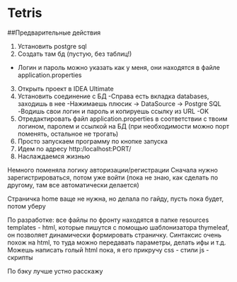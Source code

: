 # Tetris
##Предварительные действия
1. Установить postgre sql
2. Создать там бд (пустую, без таблиц!)
- Логин и пароль можно указать как у меня, они находятся в файле application.properties
3. Открыть проект в IDEA Ultimate
4. Установить соединение с БД
-Справа есть вкладка databases, заходишь в нее
-Нажимаешь плюсик -> DataSource -> Postgre SQL
-Водишь свои логин и пароль и копируешь ссылку из URL
-OK
5. Отредактировать файл application.properties в соответствии с твоим логином, паролем и ссылкой на БД (при необходимости можно порт поменять, остальное не трогать)
6. Просто запускаем программу по кнопке запуска
7. Идем по адресу http:/localhost:PORT/
8. Наслаждаемся жизнью

Немного поменяла логику авторизации/регистрации
Сначала нужно зарегистрироваться, потом уже войти (пока не знаю, как сделать по другому, там все автоматически делается)

Страничка home ваще не нужна, но делала по гайду, пусть пока будет, потом уберу

По разработке:
все файлы по фронту находятся в папке resources
templates - html, которые пишутся с помощью шаблонизатора thymeleaf, он позволяет динамически формировать страничку. Синтаксис очень похож на html, то туда можно передавать параметры, делать ифы и т.д. Можешь написать голый html пока, я его прикручу
css - стили
js - скрипты

По бэку лучше устно расскажу

  
